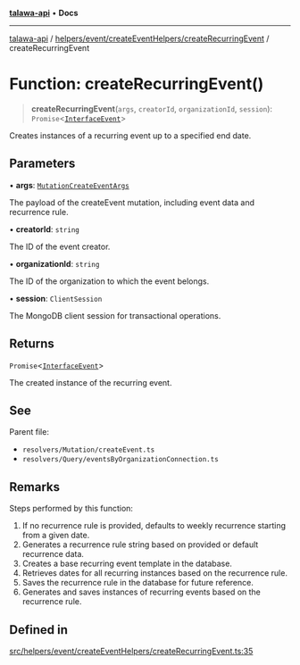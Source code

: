 [**talawa-api**](../../../../../README.md) • **Docs**

***

[talawa-api](../../../../../modules.md) / [helpers/event/createEventHelpers/createRecurringEvent](../README.md) / createRecurringEvent

# Function: createRecurringEvent()

> **createRecurringEvent**(`args`, `creatorId`, `organizationId`, `session`): `Promise`\<[`InterfaceEvent`](../../../../../models/Event/interfaces/InterfaceEvent.md)\>

Creates instances of a recurring event up to a specified end date.

## Parameters

• **args**: [`MutationCreateEventArgs`](../../../../../types/generatedGraphQLTypes/type-aliases/MutationCreateEventArgs.md)

The payload of the createEvent mutation, including event data and recurrence rule.

• **creatorId**: `string`

The ID of the event creator.

• **organizationId**: `string`

The ID of the organization to which the event belongs.

• **session**: `ClientSession`

The MongoDB client session for transactional operations.

## Returns

`Promise`\<[`InterfaceEvent`](../../../../../models/Event/interfaces/InterfaceEvent.md)\>

The created instance of the recurring event.

## See

Parent file:
- `resolvers/Mutation/createEvent.ts`
- `resolvers/Query/eventsByOrganizationConnection.ts`

## Remarks

Steps performed by this function:
1. If no recurrence rule is provided, defaults to weekly recurrence starting from a given date.
2. Generates a recurrence rule string based on provided or default recurrence data.
3. Creates a base recurring event template in the database.
4. Retrieves dates for all recurring instances based on the recurrence rule.
5. Saves the recurrence rule in the database for future reference.
6. Generates and saves instances of recurring events based on the recurrence rule.

## Defined in

[src/helpers/event/createEventHelpers/createRecurringEvent.ts:35](https://github.com/PalisadoesFoundation/talawa-api/blob/fe65d855b3d1e3e4af621340e7e8bfa0325634c1/src/helpers/event/createEventHelpers/createRecurringEvent.ts#L35)
